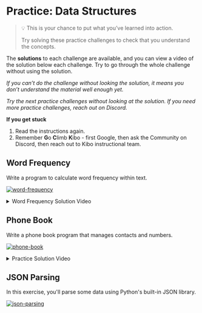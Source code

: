 # Practice: Data Structures

> 💡 This is your chance to put what you’ve learned into action.
>
> Try solving these practice challenges to check that you understand the concepts.

The **solutions** to each challenge are available, and you can view a video of the solution below each challenge.
Try to go through the whole challenge without using the solution.

_If you can’t do the challenge without looking the solution, it means you don’t understand the material well enough yet._

_Try the next practice challenges without looking at the solution. If you need more practice challenges, reach out on Discord._

<aside>

**If you get stuck**
1. Read the instructions again.
2. Remember **G**o **C**limb **K**ibo - first Google, then ask the Community on Discord, then reach out to Kibo instructional team.

</aside>

## Word Frequency

Write a program to calculate word frequency within text.

[![word-frequency](https://img.shields.io/static/v1?label=Open%20Project&message=word%20frequency&color=blue)](https://classroom.github.com/a/2-Jf9X8g)

<details><summary>Word Frequency Solution Video</summary>

<div style="position: relative; padding-bottom: 56.25%; height: 0;"><iframe src="https://www.youtube.com/embed/-zN3hkF7ZyY" frameborder="0" webkitallowfullscreen mozallowfullscreen allowfullscreen style="position: absolute; top: 0; left: 0; width: 100%; height: 100%;"></iframe></div>

</details>

## Phone Book

Write a phone book program that manages contacts and numbers.

[![phone-book](https://img.shields.io/static/v1?label=Open%20Project&message=phone%20book&color=blue)](https://classroom.github.com/a/A9pAn1pv)

<details><summary>Practice Solution Video</summary>

<div style="position: relative; padding-bottom: 56.25%; height: 0;"><iframe src="https://youtube.com/embed/NcCkCwEyd-M" frameborder="0" webkitallowfullscreen mozallowfullscreen allowfullscreen style="position: absolute; top: 0; left: 0; width: 100%; height: 100%;"></iframe></div>

</details>

## JSON Parsing

In this exercise, you'll parse some data using Python's built-in JSON library.

[![json-parsing](https://img.shields.io/static/v1?label=Open%20Project&message=json%20parsing&color=blue)](https://classroom.github.com/a/AzTTp2ye)
